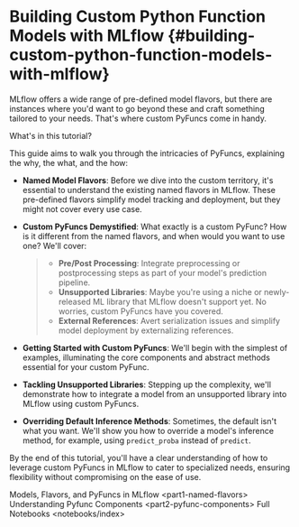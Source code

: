 # Building Custom Python Function Models with MLflow {#building-custom-python-function-models-with-mlflow}

MLflow offers a wide range of pre-defined model flavors, but there are
instances where you'd want to go beyond these and craft something
tailored to your needs. That's where custom PyFuncs come in handy.

What's in this tutorial?

This guide aims to walk you through the intricacies of PyFuncs,
explaining the why, the what, and the how:

-   **Named Model Flavors**: Before we dive into the custom territory,
    it's essential to understand the existing named flavors in MLflow.
    These pre-defined flavors simplify model tracking and deployment,
    but they might not cover every use case.

-   **Custom PyFuncs Demystified**: What exactly is a custom PyFunc? How
    is it different from the named flavors, and when would you want to
    use one? We'll cover:

    > -   **Pre/Post Processing**: Integrate preprocessing or
    >     postprocessing steps as part of your model's prediction
    >     pipeline.
    > -   **Unsupported Libraries**: Maybe you're using a niche or
    >     newly-released ML library that MLflow doesn't support yet. No
    >     worries, custom PyFuncs have you covered.
    > -   **External References**: Avert serialization issues and
    >     simplify model deployment by externalizing references.

-   **Getting Started with Custom PyFuncs**: We'll begin with the
    simplest of examples, illuminating the core components and abstract
    methods essential for your custom PyFunc.

-   **Tackling Unsupported Libraries**: Stepping up the complexity,
    we'll demonstrate how to integrate a model from an unsupported
    library into MLflow using custom PyFuncs.

-   **Overriding Default Inference Methods**: Sometimes, the default
    isn't what you want. We'll show you how to override a model's
    inference method, for example, using `predict_proba` instead of
    `predict`.

By the end of this tutorial, you'll have a clear understanding of how to
leverage custom PyFuncs in MLflow to cater to specialized needs,
ensuring flexibility without compromising on the ease of use.

<div class="toctree" markdown="1" maxdepth="1">

Models, Flavors, and PyFuncs in MLflow &lt;part1-named-flavors&gt;
Understanding Pyfunc Components &lt;part2-pyfunc-components&gt; Full
Notebooks &lt;notebooks/index&gt;

</div>
